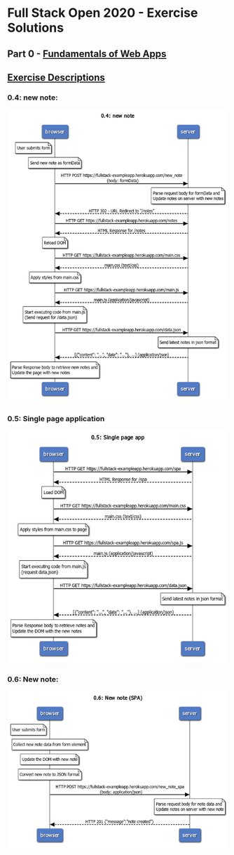 # Full Stack Open 2020 - Exercise Solutions

## Part 0 - [Fundamentals of Web Apps](https://fullstackopen.com/en/part0)

## [Exercise Descriptions](https://fullstackopen.com/en/part0/fundamentals_of_web_apps#exercises)

### 0.4: new note:

![new_note](./0.4_new_note.png)

### 0.5: Single page application

![get_single_page_app](./0.5_get_single_page_app.png)

### 0.6: New note:

![single_page_app_new_note](./0.6_single_page_app_new_note.png)
